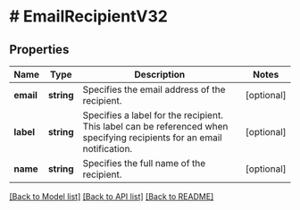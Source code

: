 # # EmailRecipientV32

## Properties

Name | Type | Description | Notes
------------ | ------------- | ------------- | -------------
**email** | **string** | Specifies the email address of the recipient. | [optional] 
**label** | **string** | Specifies a label for the recipient.  This label can be referenced when specifying recipients for an email notification. | [optional] 
**name** | **string** | Specifies the full name of the recipient. | [optional] 

[[Back to Model list]](../../README.md#documentation-for-models) [[Back to API list]](../../README.md#documentation-for-api-endpoints) [[Back to README]](../../README.md)


